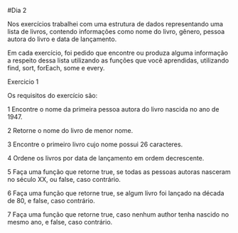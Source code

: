 #Dia 2

Nos exercícios trabalhei com uma estrutura de dados representando uma lista de livros, contendo informações como nome do livro, gênero, pessoa autora do livro e data de lançamento.

Em cada exercício, foi pedido que encontre ou produza alguma informação a respeito dessa lista utilizando as funções que você aprendidas, utilizando find, sort, forEach, some e every.

Exercicio 1

Os requisitos do exercício são:

1 Encontre o nome da primeira pessoa autora do livro nascida no ano de 1947.

2 Retorne o nome do livro de menor nome.

3 Encontre o primeiro livro cujo nome possui 26 caracteres.

4 Ordene os livros por data de lançamento em ordem decrescente.

5 Faça uma função que retorne true, se todas as pessoas autoras nasceram no século XX, ou false, caso contrário.

6 Faça uma função que retorne true, se algum livro foi lançado na década de 80, e false, caso contrário.

7 Faça uma função que retorne true, caso nenhum author tenha nascido no mesmo ano, e false, caso contrário.